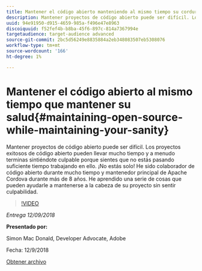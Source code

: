 ```yaml
---
title: Mantener el código abierto manteniendo al mismo tiempo su cordura
description: Mantener proyectos de código abierto puede ser difícil. Los proyectos exitosos de código abierto pueden llevar mucho tiempo y a menudo terminas sintiéndote culpable porque sientes que no estás pasando suficiente tiempo trabajando en ello. Aprenda una serie de cosas que pueden ayudarle a mantenerse al tanto de su proyecto sin sentir culpabilidad.
uuid: 94e91950-d915-4659-985a-f496e47e8963
discoiquuid: f52fef4b-b8ba-45f6-897c-814a7367994e
targetaudience: target-audience advanced
source-git-commit: 2bc5d56249e8835884a2eb348083507eb5308076
workflow-type: tm+mt
source-wordcount: '166'
ht-degree: 1%

---
```



# Mantener el código abierto al mismo tiempo que mantener su salud{#maintaining-open-source-while-maintaining-your-sanity}

Mantener proyectos de código abierto puede ser difícil. Los proyectos exitosos de código abierto pueden llevar mucho tiempo y a menudo terminas sintiéndote culpable porque sientes que no estás pasando suficiente tiempo trabajando en ello. ¡No estás solo! He sido colaborador de código abierto durante mucho tiempo y mantenedor principal de Apache Cordova durante más de 8 años. He aprendido una serie de cosas que pueden ayudarle a mantenerse a la cabeza de su proyecto sin sentir culpabilidad.

>[!VIDEO](https://video.tv.adobe.com/v/23713/?quality=9)

*Entrega 12/09/2018*

**Presentado por:**

Simon Mac Donald, Developer Advocate, Adobe

Fecha: 12/9/2018

[Obtener archivo](assets/maintaining-open-source-while-maintaining-your-sanity-gems-091218.pdf)

<!--
[Get back to the Overview](https://helpx.adobe.com/experience-manager/kt/eseminars/gems/aem-index.html)
-->
